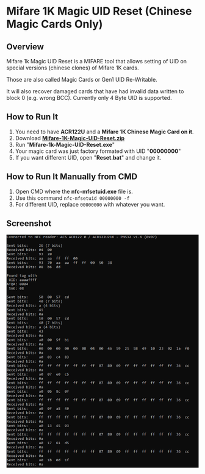 # Mifare 1K Magic UID Reset (Chinese Magic Cards Only)

## Overview
Mifare 1k Magic UID Reset is a MIFARE tool that allows setting of UID on special versions (chinese clones) of Mifare 1K cards.

Those are also called Magic Cards or Gen1 UID Re-Writable.

It will also recover damaged cards that have had invalid data written to block 0 (e.g. wrong BCC). Currently only 4 Byte UID is supported.

## How to Run It

1. You need to have **ACR122U** and a **Mifare 1K Chinese Magic Card on it**.
2. Download **[Mifare-1K-Magic-UID-Reset.zip](https://github.com/skylandersNFC/Mifare-1K-Magic-UID-Reset/releases/download/Mifare-1K-Magic-UID-Reset/Mifare-1K-Magic-UID-Reset.zip)**
3. Run "**Mifare-1k-Magic-UID-Reset.exe**"
4. Your magic card was just factory formated with UID "**00000000**"
5. If you want different UID, open "**Reset.bat**" and change it.

## How to Run It Manually from CMD

1. Open CMD where the **nfc-mfsetuid.exe** file is.
2. Use this command `nfc-mfsetuid 00000000 -f`
3. For different UID, replace `00000000` with whatever you want.

## Screenshot

![Mifare 1k Magic UID Reset](https://raw.githubusercontent.com/skylandersNFC/Mifare-1k-Magic-UID-Reset/main/images/Reset_Screenshot.jpg)
